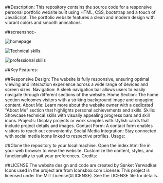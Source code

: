 ##Description:
This repository contains the source code for a responsive personal portfolio website built using HTML, CSS, bootstrap and a touch of JavaScript. The portfolio website features a clean and modern design with vibrant colors and smooth animations.


##screenshot:-

![homepage](https://github.com/SanketYerwadkar/My--portfolio---/assets/166718210/495de42c-0955-4783-9e33-fb7f17600578)

![Technical skills](https://github.com/SanketYerwadkar/My--portfolio---/assets/166718210/6765447a-f2f8-4463-8b40-3131d5f11f19)

![professional skills](https://github.com/SanketYerwadkar/My--portfolio---/assets/166718210/d10ffab8-6047-43c0-8df9-17d82b227d0a)

##Key Features:

##Responsive Design: The website is fully responsive, ensuring optimal viewing and interaction experience across a wide range of devices and screen sizes.
Navigation: A sleek navigation bar allows users to easily navigate through different sections of the website.
Home Section: The home section welcomes visitors with a striking background image and engaging content.
About Me: Learn more about the website owner with a dedicated "About Me" section that highlights personal achievements and skills.
Skills: Showcase technical skills with visually appealing progress bars and skill icons.
Projects: Display projects or work samples with stylish cards that include project details and images.
Contact Form: A contact form enables visitors to reach out conveniently.
Social Media Integration: Stay connected with social media icons linked to respective profiles.
Usage:

##Clone the repository to your local machine.
Open the index.html file in your web browser to view the website.
Customize the content, styles, and functionality to suit your preferences.
Credits:

##LICENSE
The website design and code are created by Sanket Yerwadkar.
Icons used in the project are from Iconsbox.com
License:
This project is licensed under the MIT License(#LICENSE). See the LICENSE file for details.
